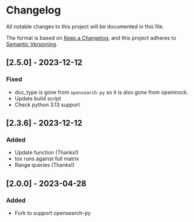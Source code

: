 # Changelog

All notable changes to this project will be documented in this file.

The format is based on [Keep a Changelog](https://keepachangelog.com/en/1.0.0/),
and this project adheres to [Semantic Versioning](https://semver.org/spec/v2.0.0.html).

## \[2.5.0\] - 2023-12-12

### Fixed

- doc_type is gone from `opensearch-py` so it is also gone from openmock.
- Update build script
- Check python 3.13 support

## \[2.3.6\] - 2023-12-12

### Added

- Update function (Thanks!)
- tox runs against full matrix
- Range queries (Thanks!)

## \[2.0.0\] - 2023-04-28

### Added

- Fork to support opensearch-py

